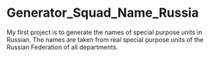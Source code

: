 # Generator_Squad_Name_Russia
My first project is to generate the names of special purpose units in Russian. The names are taken from real special purpose units of the Russian Federation of all departments.
